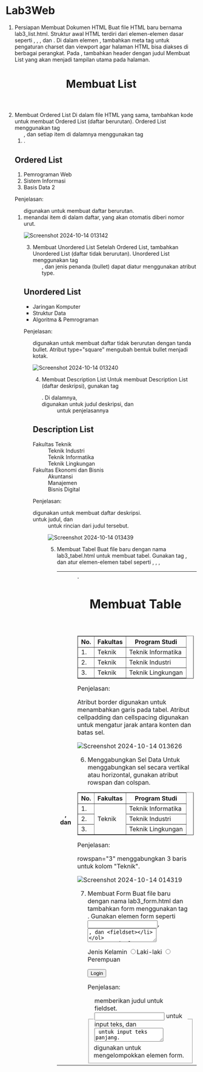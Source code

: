# Lab3Web
1. Persiapan Membuat Dokumen HTML
Buat file HTML baru bernama lab3_list.html.
Struktur awal HTML terdiri dari elemen-elemen dasar seperti <!DOCTYPE html>, <html>, <head>, dan <body>.
Di dalam elemen <head>, tambahkan meta tag untuk pengaturan charset dan viewport agar halaman HTML bisa diakses di berbagai perangkat.
Pada <body>, tambahkan header dengan judul Membuat List yang akan menjadi tampilan utama pada halaman.

<!DOCTYPE html>
<html lang="en">
<head>
   <meta charset="UTF-8">
   <meta name="viewport" content="width=device-width, initial-scale=1.0">
   <title>HTML Lanjutan</title>
</head>
<body>
   <header>
      <h1>Membuat List</h1>
   </header>
</body>
</html>

2. Membuat Ordered List
Di dalam file HTML yang sama, tambahkan kode untuk membuat Ordered List (daftar berurutan).
Ordered List menggunakan tag <ol>, dan setiap item di dalamnya menggunakan tag <li>.

<section id="order-list">
   <h2>Ordered List</h2>
   <ol>
      <li>Pemrograman Web</li>
      <li>Sistem Informasi</li>
      <li>Basis Data 2</li>
   </ol>
</section>

Penjelasan:

<ol> digunakan untuk membuat daftar berurutan.
<li> menandai item di dalam daftar, yang akan otomatis diberi nomor urut.

![Screenshot 2024-10-14 013142](https://github.com/user-attachments/assets/bd5ff0cb-a506-48d0-a2ee-76b4471e8af5)

3. Membuat Unordered List
Setelah Ordered List, tambahkan Unordered List (daftar tidak berurutan).
Unordered List menggunakan tag <ul>, dan jenis penanda (bullet) dapat diatur menggunakan atribut type.

<section id="unorder-list">
<h2>Unordered List</h2>
<ul type="square">
<li>Jaringan Komputer</li>
<li>Struktur Data</li>
<li>Algoritma &amp; Pemrograman</li>
</ul>
</section>

Penjelasan:

<ul> digunakan untuk membuat daftar tidak berurutan dengan tanda bullet.
Atribut type="square" mengubah bentuk bullet menjadi kotak.

![Screenshot 2024-10-14 013240](https://github.com/user-attachments/assets/918dc444-409f-489f-8bb8-4701d9541afe)

4. Membuat Description List
Untuk membuat Description List (daftar deskripsi), gunakan tag <dl>.
Di dalamnya, <dt> digunakan untuk judul deskripsi, dan <dd> untuk penjelasannya

<section id="description-list">
   <h2>Description List</h2>
   <dl>
      <dt>Fakultas Teknik</dt>
      <dd>Teknik Industri</dd>
      <dd>Teknik Informatika</dd>
      <dd>Teknik Lingkungan</dd>
      <dt>Fakultas Ekonomi dan Bisnis</dt>
      <dd>Akuntansi</dd>
      <dd>Manajemen</dd>
      <dd>Bisnis Digital</dd>
   </dl>
</section>

Penjelasan:

<dl> digunakan untuk membuat daftar deskripsi.
<dt> untuk judul, dan <dd> untuk rincian dari judul tersebut.
  
![Screenshot 2024-10-14 013439](https://github.com/user-attachments/assets/7e70c4e7-2240-4f8e-ad8b-f4b65f291171)

5. Membuat Tabel
Buat file baru dengan nama lab3_tabel.html untuk membuat tabel.
Gunakan tag <table>, dan atur elemen-elemen tabel seperti <thead>, <tbody>, <tr>, <th>, dan <td>.

<!DOCTYPE html>
<html lang="en">
<head>
   <meta charset="UTF-8">
   <meta name="viewport" content="width=device-width, initial-scale=1.0">
   <title>HTML Lanjutan</title>
</head>
<body>
   <header>
      <h1>Membuat Table</h1>
   </header>
   <table border="1" cellpadding="4" cellspacing="0">
      <thead>
         <tr>
            <th>No.</th>
            <th>Fakultas</th>
            <th>Program Studi</th>
         </tr>
      </thead>
      <tbody>
         <tr>
            <td>1.</td>
            <td>Teknik</td>
            <td>Teknik Informatika</td>
         </tr>
         <tr>
            <td>2.</td>
            <td>Teknik</td>
            <td>Teknik Industri</td>
         </tr>
         <tr>
            <td>3.</td>
            <td>Teknik</td>
            <td>Teknik Lingkungan</td>
         </tr>
      </tbody>
   </table>
</body>
</html>

Penjelasan:

Atribut border digunakan untuk menambahkan garis pada tabel.
Atribut cellpadding dan cellspacing digunakan untuk mengatur jarak antara konten dan batas sel.

![Screenshot 2024-10-14 013626](https://github.com/user-attachments/assets/66a39ca0-e472-42b5-9b2b-36595beb8329)

6. Menggabungkan Sel Data
Untuk menggabungkan sel secara vertikal atau horizontal, gunakan atribut rowspan dan colspan.

<table border="1" cellpadding="6" cellspacing="0">
   <thead>
      <tr>
         <th>No.</th>
         <th>Fakultas</th>
         <th>Program Studi</th>
      </tr>
   </thead>
   <tbody>
      <tr>
         <td>1.</td>
         <td rowspan="3">Teknik</td>
         <td>Teknik Informatika</td>
      </tr>
      <tr>
         <td>2.</td>
         <td>Teknik Industri</td>
      </tr>
      <tr>
         <td>3.</td>
         <td>Teknik Lingkungan</td>
      </tr>
   </tbody>
</table>

Penjelasan:

rowspan="3" menggabungkan 3 baris untuk kolom "Teknik".

![Screenshot 2024-10-14 014319](https://github.com/user-attachments/assets/e19a2cd3-0f1a-4633-ab98-2dc70bb69fae)

7. Membuat Form
Buat file baru dengan nama lab3_form.html dan tambahkan form menggunakan tag <form>.
Gunakan elemen form seperti <input>, <textarea>, dan <fieldset>

<!DOCTYPE html>
<html lang="en">
<head>
   <meta charset="UTF-8">
   <meta name="viewport" content="width=device-width, initial-scale=1.0">
   <title>HTML Lanjutan</title>
</head>
<body>
   <header>
      <h1>Membuat Form</h1>
   </header>
   <form action="proses.php" method="post">
      <fieldset>
         <legend>Data Pelanggan</legend>
         <p>
            <label for="nama">Nama</label>
            <input type="text" id="nama" name="nama">
         </p>
         <p>
            <label for="alamat">Alamat</label>
            <textarea id="alamat" name="alamat" cols="20" rows="3"></textarea>
         </p>
         <p>
            <label>Jenis Kelamin</label>
            <input id="jk_l" type="radio" name="kelamin" value="L" /><label for="jk_l">Laki-laki</label>
            <input id="jk_p" type="radio" name="kelamin" value="P" /><label for="jk_p">Perempuan</label>
         </p>
         <p><input type="submit" value="Login"></p>
      </fieldset>
   </form>
</body>
</html>

Penjelasan:

<fieldset> digunakan untuk mengelompokkan elemen form.
<legend> memberikan judul untuk fieldset.
<input type="text"> untuk input teks, dan <textarea> untuk input teks panjang.
  
![Screenshot 2024-10-14 014501](https://github.com/user-attachments/assets/83349762-613a-46ad-8a5b-3e2aa7942c3a)

8. Menambahkan Style pada Form
Tambahkan CSS untuk memperindah form dengan style sederhana.

<style>
   form p > label {
      display: inline-block;
      width: 100px;
   }
   form input[type="text"], form textarea {
      border: 1px solid #197a43;
   }
   form input[type="submit"] {
      border: 1px solid #197a43;
      background-color: #197a43;
      color: #ffffff;
      font-weight: bold;
      padding: 5px 15px;
   }
</style>

penjelasan:

display: inline-block; mengatur label agar sejajar dengan input.
Style pada input dan textarea digunakan untuk memperindah tampilan elemen-elemen form tersebut, seperti menambahkan border agar lebih jelas dan teratur, serta memberikan efek visual yang lebih profesional. Dengan menggunakan style ini, tampilan form menjadi lebih rapi dan menarik, sehingga pengguna lebih mudah mengisi form dengan nyaman.

![Screenshot 2024-10-14 014553](https://github.com/user-attachments/assets/96ee04c7-394f-4850-bebe-7a286b310fee)

Pertanyaan dan Tugas
1.	Buatlah form yang menampilkan dropdown menu dan listbox dengan multiple selection.

<!DOCTYPE html>
<html lang="en">
<head>
    <meta charset="UTF-8">
    <meta name="viewport" content="width=device-width, initial-scale=1.0">
    <title>Form dengan Dropdown dan Listbox</title>
</head>
<body>

    <h2>Form dengan Dropdown dan Listbox Multiple Selection</h2>

    <form>
        <!-- Dropdown Menu -->
        <label for="dropdown">Pilih Item:</label>
        <select id="dropdown" name="dropdown">
            <option value="item1">Item 1</option>
            <option value="item2">Item 2</option>
            <option value="item3">Item 3</option>
            <option value="item4">Item 4</option>
        </select>
        <br><br>

        <!-- Listbox dengan Multiple Selection -->
        <label for="listbox">Pilih Nama (multiple selection):</label>
        <select id="listbox" name="listbox" size="5" multiple>
            <option value="udin">udin</option>
            <option value="dudun">dudun</option>
            <option value="iki">iki</option>
            <option value="faisal">faisal</option>
            <option value="awan">awan</option>
        </select>
        <br><br>

        <!-- Tombol Submit -->
        <input type="submit" value="Submit">
    </form>

</body>
</html>

Penjelasan:
Dropdown Menu:

Menggunakan elemen <select> dengan nama dropdown. Setiap item di dalam dropdown diwakili oleh elemen <option>.
Listbox dengan Multiple Selection:

Untuk membuat listbox yang mendukung multiple selection, gunakan atribut multiple pada elemen <select>. Anda juga bisa mengatur ukuran tampilan listbox menggunakan atribut size.
Form Submission:

Ketika form ini di-submit, nilai yang dipilih dari dropdown dan listbox akan dikirim sebagai bagian dari data form.

![Screenshot 2024-10-20 195135](https://github.com/user-attachments/assets/78e61f14-a361-4868-a666-b73d7696615d)

